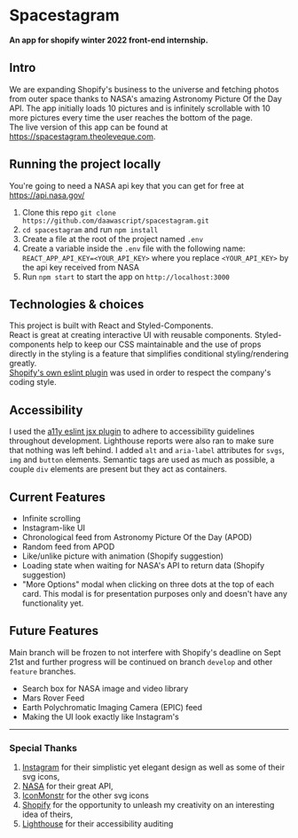 # Spacestagram

**An app for shopify winter 2022 front-end internship.**

## Intro

We are expanding Shopify's business to the universe and fetching photos from outer space thanks to NASA's amazing Astronomy Picture Of the Day API. The app initially loads 10 pictures and is infinitely scrollable with 10 more pictures every time the user reaches the bottom of the page.  
The live version of this app can be found at <https://spacestagram.theoleveque.com>.

## Running the project locally

You're going to need a NASA api key that you can get for free at <https://api.nasa.gov/>

1. Clone this repo `git clone https://github.com/daawascript/spacestagram.git`
2. `cd spacestagram` and run `npm install`
3. Create a file at the root of the project named `.env`
4. Create a variable inside the `.env` file with the following name: `REACT_APP_API_KEY=<YOUR_API_KEY>` where you replace `<YOUR_API_KEY>` by the api key received from NASA
5. Run `npm start` to start the app on `http://localhost:3000`

## Technologies & choices

This project is built with React and Styled-Components.  
React is great at creating interactive UI with reusable components. Styled-components help to keep our CSS maintainable and the use of props directly in the styling is a feature that simplifies conditional styling/rendering greatly.  
[Shopify's own eslint plugin](https://github.com/Shopify/web-configs/tree/main/packages/eslint-plugin) was used in order to respect the company's coding style.

## Accessibility

I used the [a11y eslint jsx plugin](https://github.com/jsx-eslint/eslint-plugin-jsx-a11y#readme) to adhere to accessibility guidelines throughout development. Lighthouse reports were also ran to make sure that nothing was left behind.
I added `alt` and `aria-label` attributes for `svgs`, `img` and `button` elements. Semantic tags are used as much as possible, a couple `div` elements are present but they act as containers.

## Current Features

- Infinite scrolling
- Instagram-like UI
- Chronological feed from Astronomy Picture Of the Day (APOD)
- Random feed from APOD
- Like/unlike picture with animation (Shopify suggestion)
- Loading state when waiting for NASA's API to return data (Shopify suggestion)
- "More Options" modal when clicking on three dots at the top of each card. This modal is for presentation purposes only and doesn't have any functionality yet.

## Future Features

Main branch will be frozen to not interfere with Shopify's deadline on Sept 21st and further progress will be continued on branch `develop` and other `feature` branches.

- Search box for NASA image and video library
- Mars Rover Feed
- Earth Polychromatic Imaging Camera (EPIC) feed
- Making the UI look exactly like Instagram's

---

### Special Thanks

1. [Instagram](https://instagram.com) for their simplistic yet elegant design as well as some of their svg icons,
2. [NASA](https://www.nasa.gov/) for their great API,
3. [IconMonstr](https://iconmonstr.com/) for the other svg icons
4. [Shopify](https://www.shopify.ca/) for the opportunity to unleash my creativity on an interesting idea of theirs,
5. [Lighthouse](https://developers.google.com/web/tools/lighthouse/) for their accessibility auditing
